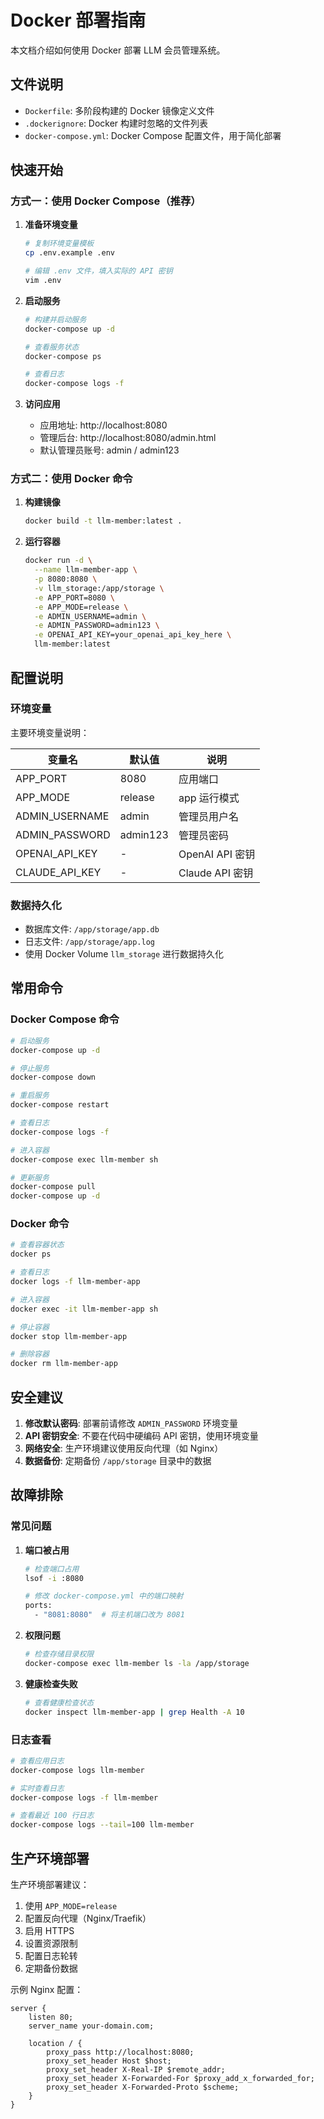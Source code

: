 # Docker 部署指南

本文档介绍如何使用 Docker 部署 LLM 会员管理系统。

## 文件说明

- `Dockerfile`: 多阶段构建的 Docker 镜像定义文件
- `.dockerignore`: Docker 构建时忽略的文件列表
- `docker-compose.yml`: Docker Compose 配置文件，用于简化部署

## 快速开始

### 方式一：使用 Docker Compose（推荐）

1. **准备环境变量**
   ```bash
   # 复制环境变量模板
   cp .env.example .env
   
   # 编辑 .env 文件，填入实际的 API 密钥
   vim .env
   ```

2. **启动服务**
   ```bash
   # 构建并启动服务
   docker-compose up -d
   
   # 查看服务状态
   docker-compose ps
   
   # 查看日志
   docker-compose logs -f
   ```

3. **访问应用**
   - 应用地址: http://localhost:8080
   - 管理后台: http://localhost:8080/admin.html
   - 默认管理员账号: admin / admin123

### 方式二：使用 Docker 命令

1. **构建镜像**
   ```bash
   docker build -t llm-member:latest .
   ```

2. **运行容器**
   ```bash
   docker run -d \
     --name llm-member-app \
     -p 8080:8080 \
     -v llm_storage:/app/storage \
     -e APP_PORT=8080 \
     -e APP_MODE=release \
     -e ADMIN_USERNAME=admin \
     -e ADMIN_PASSWORD=admin123 \
     -e OPENAI_API_KEY=your_openai_api_key_here \
     llm-member:latest
   ```

## 配置说明

### 环境变量

主要环境变量说明：

| 变量名 | 默认值 | 说明 |
|--------|--------|------|
| APP_PORT | 8080 | 应用端口 |
| APP_MODE | release | app 运行模式 |
| ADMIN_USERNAME | admin | 管理员用户名 |
| ADMIN_PASSWORD | admin123 | 管理员密码 |
| OPENAI_API_KEY | - | OpenAI API 密钥 |
| CLAUDE_API_KEY | - | Claude API 密钥 |

### 数据持久化

- 数据库文件: `/app/storage/app.db`
- 日志文件: `/app/storage/app.log`
- 使用 Docker Volume `llm_storage` 进行数据持久化

## 常用命令

### Docker Compose 命令

```bash
# 启动服务
docker-compose up -d

# 停止服务
docker-compose down

# 重启服务
docker-compose restart

# 查看日志
docker-compose logs -f

# 进入容器
docker-compose exec llm-member sh

# 更新服务
docker-compose pull
docker-compose up -d
```

### Docker 命令

```bash
# 查看容器状态
docker ps

# 查看日志
docker logs -f llm-member-app

# 进入容器
docker exec -it llm-member-app sh

# 停止容器
docker stop llm-member-app

# 删除容器
docker rm llm-member-app
```

## 安全建议

1. **修改默认密码**: 部署前请修改 `ADMIN_PASSWORD` 环境变量
2. **API 密钥安全**: 不要在代码中硬编码 API 密钥，使用环境变量
3. **网络安全**: 生产环境建议使用反向代理（如 Nginx）
4. **数据备份**: 定期备份 `/app/storage` 目录中的数据

## 故障排除

### 常见问题

1. **端口被占用**
   ```bash
   # 检查端口占用
   lsof -i :8080
   
   # 修改 docker-compose.yml 中的端口映射
   ports:
     - "8081:8080"  # 将主机端口改为 8081
   ```

2. **权限问题**
   ```bash
   # 检查存储目录权限
   docker-compose exec llm-member ls -la /app/storage
   ```

3. **健康检查失败**
   ```bash
   # 查看健康检查状态
   docker inspect llm-member-app | grep Health -A 10
   ```

### 日志查看

```bash
# 查看应用日志
docker-compose logs llm-member

# 实时查看日志
docker-compose logs -f llm-member

# 查看最近 100 行日志
docker-compose logs --tail=100 llm-member
```

## 生产环境部署

生产环境部署建议：

1. 使用 `APP_MODE=release`
2. 配置反向代理（Nginx/Traefik）
3. 启用 HTTPS
4. 设置资源限制
5. 配置日志轮转
6. 定期备份数据

示例 Nginx 配置：

```nginx
server {
    listen 80;
    server_name your-domain.com;
    
    location / {
        proxy_pass http://localhost:8080;
        proxy_set_header Host $host;
        proxy_set_header X-Real-IP $remote_addr;
        proxy_set_header X-Forwarded-For $proxy_add_x_forwarded_for;
        proxy_set_header X-Forwarded-Proto $scheme;
    }
}
```